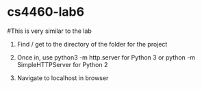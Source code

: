# cs4460-lab6
#This is very similar to the lab

1) Find / get to the directory of the folder for the project

2) Once in, use python3 -m http.server for Python 3 or python -m SimpleHTTPServer for Python 2

3) Navigate to localhost in browser
